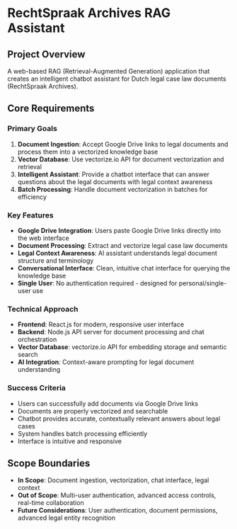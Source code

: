 # RechtSpraak Archives RAG Assistant

## Project Overview
A web-based RAG (Retrieval-Augmented Generation) application that creates an intelligent chatbot assistant for Dutch legal case law documents (RechtSpraak Archives).

## Core Requirements

### Primary Goals
1. **Document Ingestion**: Accept Google Drive links to legal documents and process them into a vectorized knowledge base
2. **Vector Database**: Use vectorize.io API for document vectorization and retrieval
3. **Intelligent Assistant**: Provide a chatbot interface that can answer questions about the legal documents with legal context awareness
4. **Batch Processing**: Handle document vectorization in batches for efficiency

### Key Features
- **Google Drive Integration**: Users paste Google Drive links directly into the web interface
- **Document Processing**: Extract and vectorize legal case law documents
- **Legal Context Awareness**: AI assistant understands legal document structure and terminology
- **Conversational Interface**: Clean, intuitive chat interface for querying the knowledge base
- **Single User**: No authentication required - designed for personal/single-user use

### Technical Approach
- **Frontend**: React.js for modern, responsive user interface
- **Backend**: Node.js API server for document processing and chat orchestration
- **Vector Database**: vectorize.io API for embedding storage and semantic search
- **AI Integration**: Context-aware prompting for legal document understanding

### Success Criteria
- Users can successfully add documents via Google Drive links
- Documents are properly vectorized and searchable
- Chatbot provides accurate, contextually relevant answers about legal cases
- System handles batch processing efficiently
- Interface is intuitive and responsive

## Scope Boundaries
- **In Scope**: Document ingestion, vectorization, chat interface, legal context
- **Out of Scope**: Multi-user authentication, advanced access controls, real-time collaboration
- **Future Considerations**: User authentication, document permissions, advanced legal entity recognition 